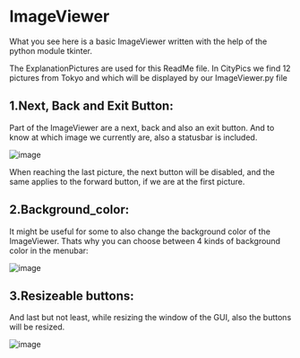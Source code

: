 # ImageViewer
What you see here is a basic ImageViewer written with the help of the python module tkinter.

The ExplanationPictures are used for this ReadMe file. In CityPics we find 12 pictures from Tokyo and which will be displayed by our ImageViewer.py file


1.Next, Back and Exit Button:
----------------------------------------
Part of the ImageViewer are a next, back and also an exit button. And to know at which image we currently are, also a statusbar is included.

![image](https://github.com/SaidKaloev/SimpleImageViewer/blob/main/ExplanationPics/ResizeableButtons2.png)

When reaching the last picture, the next button will be disabled, and the same applies to the forward button, if we are at the first picture.

2.Background_color:
----------------------------------------
It might be useful for some to also change the background color of the ImageViewer. Thats why you can choose between 4 kinds of background color in the menubar:

![image](https://github.com/SaidKaloev/SimpleImageViewer/blob/main/ExplanationPics/BackgroundBlack.png)

3.Resizeable buttons:
----------------------------------------
And last but not least, while resizing the window of the GUI, also the buttons will be resized.

![image](https://github.com/SaidKaloev/SimpleImageViewer/blob/main/ExplanationPics/ResizeableButtons.png)
